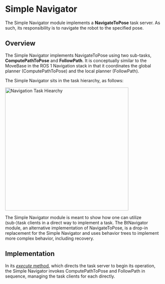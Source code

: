# Simple Navigator

The Simple Navigator module implements a **NavigateToPose** task server. As such, its responsibility is to navigate the robot to the specified pose.

## Overview
 
The Simple Navigator implements NavigateToPose using two sub-tasks, **ComputePathToPose** and **FollowPath**. It is conceptually similar to the MoveBase in the ROS 1 Navigation stack in that it coordinates the global planner (ComputePathToPose) and the local planner (FollowPath). 

The Simple Navigator sits in the task hierarchy, as follows:

<img src="https://github.com/ros-planning/navigation2/blob/master/nav2_tasks/doc/hierarchy.svg" width="400" title="Navigation Task Hiearchy">

The Simple Navigator module is meant to show how one can utilize (sub-)task clients in a direct way to implement a task. The BtNavigator module, an alternative implementation of NavigateToPose, is a drop-in replacement for the Simple Navigator and uses behavior trees to implement more complex behavior, including recovery.

## Implementation

In its [*execute* method](https://github.com/ros-planning/navigation2/blob/master/nav2_simple_navigator/src/simple_navigator.cpp), which directs the task server to begin its operation, the Simple Navigator invokes ComputePathToPose and FollowPath in sequence, managing the task clients for each directly. 
